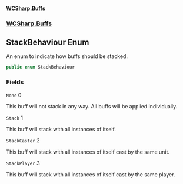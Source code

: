 #### [WCSharp.Buffs](README.md 'README')
### [WCSharp.Buffs](WCSharp.Buffs.md 'WCSharp.Buffs')

## StackBehaviour Enum

An enum to indicate how buffs should be stacked.

```csharp
public enum StackBehaviour
```
### Fields

<a name='WCSharp.Buffs.StackBehaviour.None'></a>

`None` 0

This buff will not stack in any way. All buffs will be applied individually.

<a name='WCSharp.Buffs.StackBehaviour.Stack'></a>

`Stack` 1

This buff will stack with all instances of itself.

<a name='WCSharp.Buffs.StackBehaviour.StackCaster'></a>

`StackCaster` 2

This buff will stack with all instances of itself cast by the same unit.

<a name='WCSharp.Buffs.StackBehaviour.StackPlayer'></a>

`StackPlayer` 3

This buff will stack with all instances of itself cast by the same player.